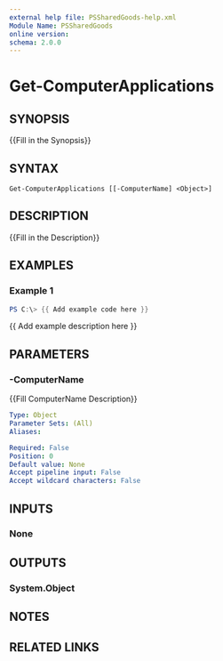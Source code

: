```yaml
---
external help file: PSSharedGoods-help.xml
Module Name: PSSharedGoods
online version:
schema: 2.0.0
---
```


# Get-ComputerApplications

## SYNOPSIS
{{Fill in the Synopsis}}

## SYNTAX

```
Get-ComputerApplications [[-ComputerName] <Object>]
```

## DESCRIPTION
{{Fill in the Description}}

## EXAMPLES

### Example 1
```powershell
PS C:\> {{ Add example code here }}
```

{{ Add example description here }}

## PARAMETERS

### -ComputerName
{{Fill ComputerName Description}}

```yaml
Type: Object
Parameter Sets: (All)
Aliases:

Required: False
Position: 0
Default value: None
Accept pipeline input: False
Accept wildcard characters: False
```

## INPUTS

### None

## OUTPUTS

### System.Object
## NOTES

## RELATED LINKS
